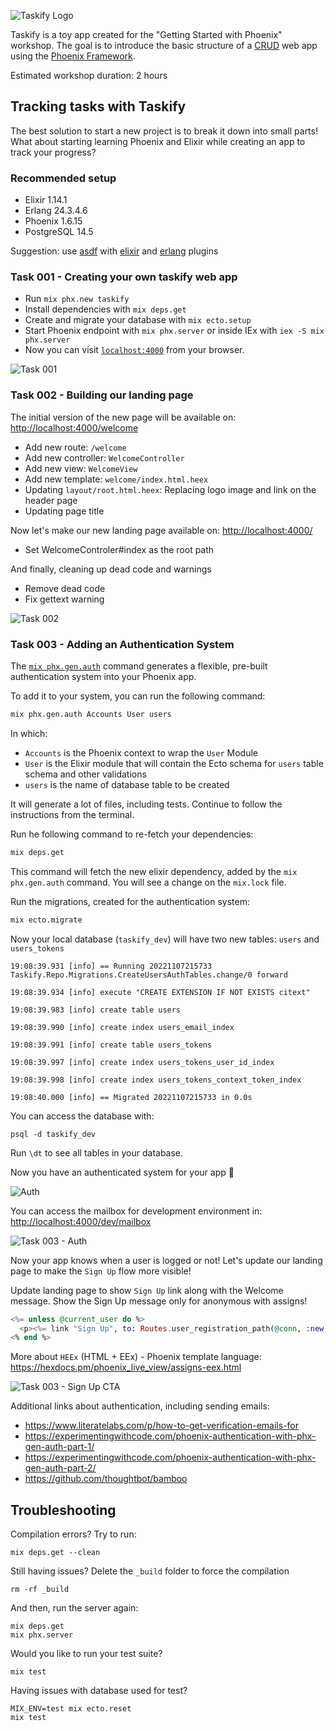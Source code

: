 
![Taskify Logo](./priv/static/images/screenshots/taskify_logo.png)

Taskify is a toy app created for the "Getting Started with Phoenix" workshop.
The goal is to introduce the basic structure of a [CRUD](https://en.wikipedia.org/wiki/Create,_read,_update_and_delete) web app using the [Phoenix Framework](https://phoenixframework.org/).

Estimated workshop duration: 2 hours

## Tracking tasks with Taskify

The best solution to start a new project is to break it down into small parts!
What about starting learning Phoenix and Elixir while creating an app to track your progress?

### Recommended setup

* Elixir 1.14.1
* Erlang  24.3.4.6
* Phoenix 1.6.15
* PostgreSQL 14.5

Suggestion: use [asdf](https://asdf-vm.com/guide/getting-started.html) with [elixir](https://github.com/asdf-vm/asdf-elixir) and [erlang](https://github.com/asdf-vm/asdf-erlang) plugins

### Task 001 - Creating your own taskify web app

* Run `mix phx.new taskify`
* Install dependencies with `mix deps.get`
* Create and migrate your database with `mix ecto.setup`
* Start Phoenix endpoint with `mix phx.server` or inside IEx with `iex -S mix phx.server`
* Now you can visit [`localhost:4000`](http://localhost:4000) from your browser.

![Task 001](./priv/static/images/screenshots/task_001_welcome_to_phoenix.png)

### Task 002 - Building our landing page

The initial version of the new page will be available on:
<http://localhost:4000/welcome>

* Add new route: `/welcome`
* Add new controller: `WelcomeController`
* Add new view: `WelcomeView`
* Add new template: `welcome/index.html.heex`
* Updating `layout/root.html.heex`: Replacing logo image and link on the header page
* Updating page title

Now let's make our new landing page available on: <http://localhost:4000/>

* Set WelcomeControler#index as the root path

And finally, cleaning up dead code and warnings

* Remove dead code
* Fix gettext warning

![Task 002](priv/static/images/screenshots/task_002_build_landing_page_root_path.png)

### Task 003 - Adding an Authentication System

The [`mix phx.gen.auth`](https://hexdocs.pm/phoenix/mix_phx_gen_auth.html) command generates a flexible, pre-built authentication system into your Phoenix app.

To add it to your system, you can run the following command:

```bash
mix phx.gen.auth Accounts User users
```

In which:

* `Accounts` is the Phoenix context to wrap the `User` Module
* `User` is the Elixir module that will contain the Ecto schema for `users` table schema and other validations
* `users` is the name of database table to be created

It will generate a lot of files, including tests.
Continue to follow the instructions from the terminal.

Run he following command to re-fetch your dependencies:

```bash
mix deps.get
```

This command will fetch the new elixir dependency, added by the `mix phx.gen.auth` command. You will see a change on the `mix.lock` file.

Run the migrations, created for the authentication system:

```bash
mix ecto.migrate
```

Now your local database (`taskify_dev`) will have two new tables: `users` and `users_tokens`

```
19:08:39.931 [info] == Running 20221107215733 Taskify.Repo.Migrations.CreateUsersAuthTables.change/0 forward

19:08:39.934 [info] execute "CREATE EXTENSION IF NOT EXISTS citext"

19:08:39.983 [info] create table users

19:08:39.990 [info] create index users_email_index

19:08:39.991 [info] create table users_tokens

19:08:39.997 [info] create index users_tokens_user_id_index

19:08:39.998 [info] create index users_tokens_context_token_index

19:08:40.000 [info] == Migrated 20221107215733 in 0.0s
```

You can access the database with:

```
psql -d taskify_dev
```

Run `\dt` to see all tables in your database.

Now you have an authenticated system for your app 🎉

![Auth](./priv/static/images/screenshots/task-003-add-authentication-system.gif)

You can access the mailbox for development environment in: <http://localhost:4000/dev/mailbox>

![Task 003 - Auth](priv/static/images/screenshots/task-003-dev-mailbox.png)

Now your app knows when a user is logged or not!
Let's update our landing page to make the `Sign Up` flow more visible!

Update landing page to show `Sign Up` link along with the Welcome message.
Show the Sign Up message only for anonymous with assigns!

```elixir
<%= unless @current_user do %>
  <p><%= link "Sign Up", to: Routes.user_registration_path(@conn, :new) %></p>
<% end %>
```

More about `HEEx` (HTML + EEx) - Phoenix template language:
<https://hexdocs.pm/phoenix_live_view/assigns-eex.html>

![Task 003 - Sign Up CTA](priv/static/images/screenshots/task-003-updated-landing-page.gif)

Additional links about authentication, including sending emails:

* <https://www.literatelabs.com/p/how-to-get-verification-emails-for>
* <https://experimentingwithcode.com/phoenix-authentication-with-phx-gen-auth-part-1/>
* <https://experimentingwithcode.com/phoenix-authentication-with-phx-gen-auth-part-2/>
* <https://github.com/thoughtbot/bamboo>

## Troubleshooting

Compilation errors? Try to run:

```
mix deps.get --clean
```

Still having issues? Delete the `_build` folder to force the compilation

```
rm -rf _build
```

And then, run the server again:

```
mix deps.get
mix phx.server
```

Would you like to run your test suite?

```
mix test
```

Having issues with database used for test?

```
MIX_ENV=test mix ecto.reset
mix test
```
